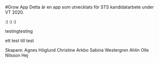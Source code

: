 #Grow App
Detta är en app som utvecklats för STS kandidatarbete under VT 2020.

:) :)
:)

testingtesting

ett test till test



Skapare:
Agnes Höglund
Christine Arkbo
Sabina Westergren Ahlin
Olle Nilsson
Hej
